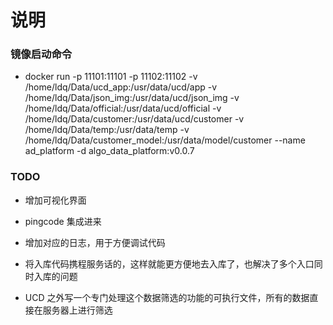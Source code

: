 # 说明

### 镜像启动命令

* docker run -p 11101:11101 -p 11102:11102 -v /home/ldq/Data/ucd_app:/usr/data/ucd/app -v /home/ldq/Data/json_img:/usr/data/ucd/json_img -v /home/ldq/Data/official:/usr/data/ucd/official -v /home/ldq/Data/customer:/usr/data/ucd/customer -v /home/ldq/Data/temp:/usr/data/temp -v /home/ldq/Data/customer_model:/usr/data/model/customer --name ad_platform -d algo_data_platform:v0.0.7

### TODO

* 增加可视化界面

* pingcode 集成进来

* 增加对应的日志，用于方便调试代码

* 将入库代码携程服务话的，这样就能更方便地去入库了，也解决了多个入口同时入库的问题

* UCD 之外写一个专门处理这个数据筛选的功能的可执行文件，所有的数据直接在服务器上进行筛选


